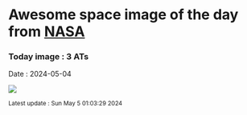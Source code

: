 
# Awesome space image of the day from [NASA](https://api.nasa.gov/)

### Today image : 3 ATs
Date : 2024-05-04

![](https://apod.nasa.gov/apod/image/2405/three_ats_beletsky.jpg)

<small>Latest update : Sun May  5 01:03:29 2024</small>
        